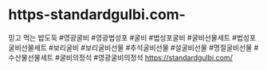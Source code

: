 # https-standardgulbi.com-
믿고 먹는 밥도둑 #영광굴비 #영광법성포 #굴비 #법성포굴비 #굴비선물세트 #법성포굴비선물세트 #보리굴비 #보리굴비선물 #추석굴비선물 #설굴비선물 #명절굴비선물 #수산물선물세트 #굴비의정석 #영광굴비의정석 https://standardgulbi.com/
